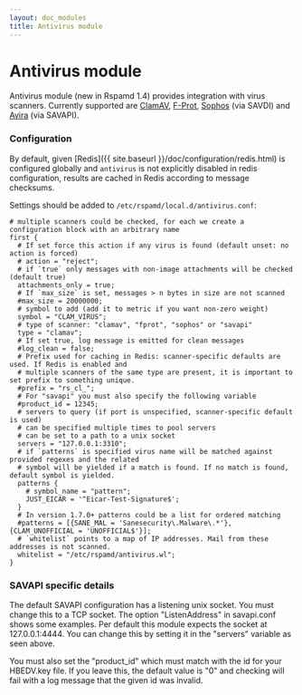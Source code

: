 ```yaml
---
layout: doc_modules
title: Antivirus module
---
```


# Antivirus module

Antivirus module (new in Rspamd 1.4) provides integration with virus scanners. Currently supported are [ClamAV](http://www.clamav.net), [F-Prot](http://www.f-prot.com/products/corporate_users/unix/linux/mailserver.html), [Sophos](https://www.sophos.com/en-us/medialibrary/PDFs/partners/sophossavdidsna.pdf) (via SAVDI) and [Avira](https://www.avira.com/de/oem-antivirus) (via SAVAPI).

### Configuration

By default, given [Redis]({{ site.baseurl }}/doc/configuration/redis.html) is configured globally and `antivirus` is not explicitly disabled in redis configuration, results are cached in Redis according to message checksums.

Settings should be added to `/etc/rspamd/local.d/antivirus.conf`:

~~~ucl
# multiple scanners could be checked, for each we create a configuration block with an arbitrary name
first {
  # If set force this action if any virus is found (default unset: no action is forced)
  # action = "reject";
  # if `true` only messages with non-image attachments will be checked (default true)
  attachments_only = true;
  # If `max_size` is set, messages > n bytes in size are not scanned
  #max_size = 20000000;
  # symbol to add (add it to metric if you want non-zero weight)
  symbol = "CLAM_VIRUS";
  # type of scanner: "clamav", "fprot", "sophos" or "savapi"
  type = "clamav";
  # If set true, log message is emitted for clean messages
  #log_clean = false;
  # Prefix used for caching in Redis: scanner-specific defaults are used. If Redis is enabled and
  # multiple scanners of the same type are present, it is important to set prefix to something unique.
  #prefix = "rs_cl_";
  # For "savapi" you must also specify the following variable
  #product_id = 12345;
  # servers to query (if port is unspecified, scanner-specific default is used)
  # can be specified multiple times to pool servers
  # can be set to a path to a unix socket
  servers = "127.0.0.1:3310";
  # if `patterns` is specified virus name will be matched against provided regexes and the related
  # symbol will be yielded if a match is found. If no match is found, default symbol is yielded.
  patterns {
    # symbol_name = "pattern";
    JUST_EICAR = '^Eicar-Test-Signature$';
  }
  # In version 1.7.0+ patterns could be a list for ordered matching
  #patterns = [{SANE_MAL = 'Sanesecurity\.Malware\.*'}, {CLAM_UNOFFICIAL = 'UNOFFICIAL$'}];
  # `whitelist` points to a map of IP addresses. Mail from these addresses is not scanned.
  whitelist = "/etc/rspamd/antivirus.wl";
}
~~~

### SAVAPI specific details ###

The default SAVAPI configuration has a listening unix socket. You must change this to a TCP socket. The option "ListenAddress" in savapi.conf shows some examples. Per default this module expects the socket at 127.0.0.1:4444. You can change this by setting it in the "servers" variable as seen above.

You must also set the "product_id" which must match with the id for your HBEDV.key file. If you leave this, the default value is "0" and checking will fail with a log message that the given id was invalid.

